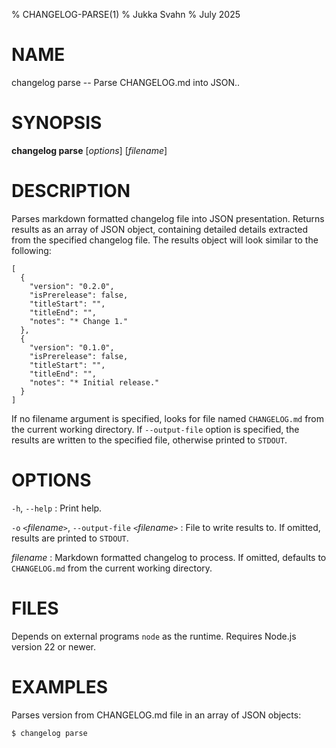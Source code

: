 % CHANGELOG-PARSE(1)
% Jukka Svahn
% July 2025

# NAME

changelog parse -- Parse CHANGELOG.md into JSON..

# SYNOPSIS

**changelog parse** [*options*] [*filename*]

# DESCRIPTION

Parses markdown formatted changelog file into JSON presentation.
Returns results as an array of JSON object, containing detailed details extracted
from the specified changelog file. The results object will look similar to the
following:

    [
      {
        "version": "0.2.0",
        "isPrerelease": false,
        "titleStart": "",
        "titleEnd": "",
        "notes": "* Change 1."
      },
      {
        "version": "0.1.0",
        "isPrerelease": false,
        "titleStart": "",
        "titleEnd": "",
        "notes": "* Initial release."
      }
    ]

If no filename argument is specified, looks for file named `CHANGELOG.md` from
the current working directory. If `--output-file` option is specified, the
results are written to the specified file, otherwise printed to `STDOUT`.

# OPTIONS

`-h`, `--help`
: Print help.

`-o` `<`*filename*`>`, `--output-file` `<`*filename*`>`
: File to write results to. If omitted, results are printed to `STDOUT`.

*filename*
: Markdown formatted changelog to process. If omitted, defaults to
`CHANGELOG.md` from the current working directory.

# FILES

Depends on external programs `node` as the runtime. Requires Node.js version 22
or newer.

# EXAMPLES

Parses version from CHANGELOG.md file in an array of JSON objects:

    $ changelog parse
